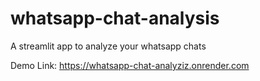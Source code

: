 # whatsapp-chat-analysis
A streamlit app to analyze your whatsapp chats

Demo Link: https://whatsapp-chat-analyziz.onrender.com

